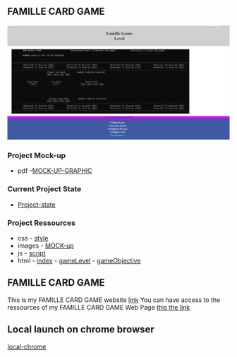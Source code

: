 ## FAMILLE CARD GAME

![FAMILLE](./img/Famille.png) 

### Project Mock-up

* pdf
        -[MOCK-UP-GRAPHIC](./pdf/Instructions_B%20(1).pdf)
### Current Project State

* [Project-state](https://github.com/MiguelJerome/famille/issues)

### Project Ressources
* css
        - [style](./css/style.css)
* images
        - [MOCK-up]()
* js
        - [script](./js/main.js)
* html
        - [index](index.html)
        - [gameLevel](gameLevel.html)
        - [gameObjective](gameObjective.html)


## FAMILLE CARD GAME

This is my FAMILLE CARD GAME website [link](https://migueljerome.github.io/famille/) 
You can have access to the ressources of my FAMILLE CARD GAME Web Page [this the link](https://github.com/MiguelJerome/famille) 

 ## Local launch on chrome browser
 [local-chrome](http://127.0.0.1:5500)